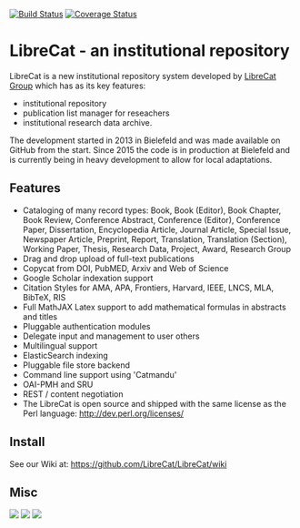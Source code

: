 [![Build Status](https://travis-ci.org/LibreCat/LibreCat.svg)](https://travis-ci.org/LibreCat/LibreCat)
[![Coverage Status](https://coveralls.io/repos/github/LibreCat/LibreCat/badge.svg)](https://coveralls.io/github/LibreCat/LibreCat)

# LibreCat - an institutional repository

LibreCat is a new institutional repository system developed by [LibreCat Group](http://librecat.org) which has as its key features:

* institutional repository
* publication list manager for reseachers
* institutional research data archive.

The development started in 2013 in Bielefeld and was made available on GitHub
from the start. Since 2015 the code is in production at Bielefeld and is currently
being in heavy development to allow for local adaptations.

## Features

* Cataloging of many record types: Book, Book (Editor), Book Chapter, Book Review,
Conference Abstract, Conference (Editor), Conference Paper, Dissertation,
Encyclopedia Article, Journal Article, Special Issue, Newspaper Article, Preprint,
Report, Translation, Translation (Section), Working Paper, Thesis, Research Data,
Project, Award, Research Group
* Drag and drop upload of full-text publications
* Copycat from DOI, PubMED, Arxiv and Web of Science
* Google Scholar indexation support
* Citation Styles for  AMA, APA, Frontiers, Harvard, IEEE, LNCS, MLA, BibTeX, RIS
* Full MathJAX Latex support to add mathematical formulas in abstracts and titles
* Pluggable authentication modules
* Delegate input and management to user others
* Multilingual support
* ElasticSearch indexing
* Pluggable file store backend
* Command line support using 'Catmandu'
* OAI-PMH and SRU
* REST / content negotiation
* The LibreCat is open source and shipped with the same license as the Perl language: http://dev.perl.org/licenses/

## Install

See our Wiki at: https://github.com/LibreCat/LibreCat/wiki

## Misc

<a href="https://codeclimate.com/github/LibreCat/LibreCat"><img src="https://codeclimate.com/github/LibreCat/LibreCat/badges/gpa.svg" /></a>
<a href="https://codeclimate.com/github/LibreCat/LibreCat"><img src="https://codeclimate.com/github/LibreCat/LibreCat/badges/issue_count.svg" /></a>
<a href="https://codeclimate.com/github/LibreCat/LibreCat/coverage"><img src="https://codeclimate.com/github/LibreCat/LibreCat/badges/coverage.svg" /></a>
